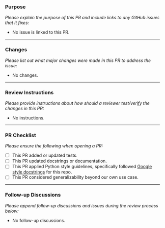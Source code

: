 ### Purpose
_Please explain the purpose of this PR and include links to any GitHub issues that it fixes:_

- No issue is linked to this PR.
---
### Changes
_Please list out what major changes were made in this PR to address the issue:_

- No changes.
---
### Review Instructions
_Please provide instructions about how should a reviewer test/verify the changes in this PR:_

- No instructions.

---
### PR Checklist
_Please ensure the following when opening a PR:_

- [ ] This PR added or updated tests.
- [ ] This PR updated docstrings or documentation.
- [ ] This PR applied Python style guidelines, specifically followed [Google style docstrings](https://sphinxcontrib-napoleon.readthedocs.io/en/latest/example_google.html#example-google) for this repo.
- [ ] This PR considered generalizability beyond our own use case.

---
### Follow-up Discussions
_Please append follow-up discussions and issues during the review process below:_

- No follow-up discussions.

